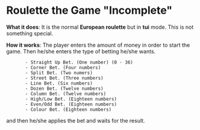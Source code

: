 # Roulette the Game "Incomplete"

**What it does**: It is the normal **European roulette** but in **tui** mode. This is not something special.

**How it works**: The player enters the amount of money in order to start the game. Then he/she enters the type of betting he/she wants.

	       - Straight Up Bet. (One number) (0 - 36)
	       - Corner Bet. (Four numbers)
	       - Split Bet. (Two numers)
	       - Street Bet. (Three numbers)
	       - Line Bet. (Six numbers)
	       - Dozen Bet. (Twelve numbers)
	       - Column Bet. (Twelve numbers)
	       - High/Low Bet. (Eighteen numbers)
	       - Even/Odd Bet. (Eighteen numbers)
	       - Colour Bet. (Eighteen numbers)

and then he/she applies the bet and waits for the result.
